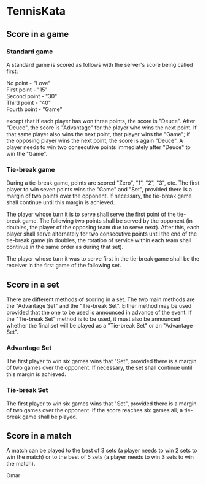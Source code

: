 # TennisKata

## Score in a game

### Standard game

A standard game is scored as follows with the server's score being called first:

No point - "Love"  
First point - "15"  
Second point - "30"  
Third point - "40"  
Fourth point - "Game"

except that if each player has won three points, the score is "Deuce".
After "Deuce", the score is "Advantage" for the player who wins the
next point. If that same player also wins the next point, that player
wins the "Game"; if the opposing player wins the next point, the score is
again "Deuce". A player needs to win two consecutive points
immediately after "Deuce" to win the "Game".

### Tie-break game

During a tie-break game, points are scored "Zero", "1", "2", "3", etc. The first
player to win seven points wins the "Game" and "Set", provided there is
a margin of two points over the opponent. If necessary, the tie-break game
shall continue until this margin is achieved.

The player whose turn it is to serve shall serve the first point of the tie-break
game. The following two points shall be served by the opponent (in
doubles, the player of the opposing team due to serve next). After this, each
player shall serve alternately for two consecutive points until the end of
the tie-break game (in doubles, the rotation of service within each team shall
continue in the same order as during that set).

The player whose turn it was to serve first in the tie-break game shall be
the receiver in the first game of the following set.

## Score in a set

There are different methods of scoring in a set. The two main methods are the
"Advantage Set" and the "Tie-break Set". Either method may be used provided that
the one to be used is announced in advance of the event. If the "Tie-break Set"
method is to be used, it must also be announced whether the final set will be played
as a "Tie-break Set" or an "Advantage Set".

### Advantage Set
The first player to win six games wins that "Set", provided there is a
margin of two games over the opponent. If necessary, the set shall continue
until this margin is achieved.

### Tie-break Set
The first player to win six games wins that "Set", provided there is a
margin of two games over the opponent. If the score reaches six games all,
a tie-break game shall be played.

## Score in a match

A match can be played to the best of 3 sets (a player needs to win 2 sets to win
the match) or to the best of 5 sets (a player needs to win 3 sets to win the
match).

Omar
